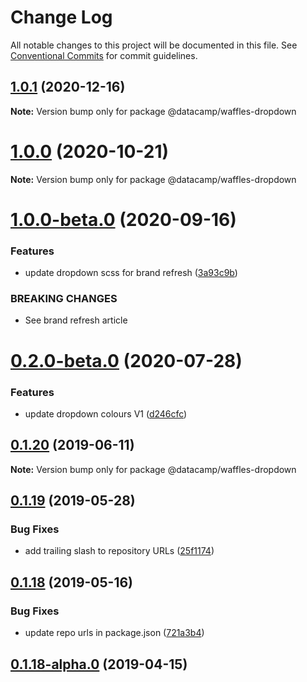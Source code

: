 # Change Log

All notable changes to this project will be documented in this file.
See [Conventional Commits](https://conventionalcommits.org) for commit guidelines.

## [1.0.1](https://github.com/datacamp/design-system/compare/@datacamp/waffles-dropdown@1.0.0...@datacamp/waffles-dropdown@1.0.1) (2020-12-16)

**Note:** Version bump only for package @datacamp/waffles-dropdown





# [1.0.0](https://github.com/datacamp/design-system/compare/@datacamp/waffles-dropdown@1.0.0-beta.0...@datacamp/waffles-dropdown@1.0.0) (2020-10-21)

**Note:** Version bump only for package @datacamp/waffles-dropdown





# [1.0.0-beta.0](https://github.com/datacamp/design-system/compare/@datacamp/waffles-dropdown@0.2.0-beta.0...@datacamp/waffles-dropdown@1.0.0-beta.0) (2020-09-16)


### Features

* update dropdown scss for brand refresh ([3a93c9b](https://github.com/datacamp/design-system/commit/3a93c9b))


### BREAKING CHANGES

* See brand refresh article





# [0.2.0-beta.0](https://github.com/datacamp/design-system/compare/@datacamp/waffles-dropdown@0.1.20...@datacamp/waffles-dropdown@0.2.0-beta.0) (2020-07-28)


### Features

* update dropdown colours V1 ([d246cfc](https://github.com/datacamp/design-system/commit/d246cfc))





## [0.1.20](https://github.com/datacamp/design-system/compare/@datacamp/waffles-dropdown@0.1.19...@datacamp/waffles-dropdown@0.1.20) (2019-06-11)

**Note:** Version bump only for package @datacamp/waffles-dropdown





## [0.1.19](https://github.com/datacamp-engineering/design-system/tree/master/packages/stylesheets/dropdown/compare/@datacamp/waffles-dropdown@0.1.18...@datacamp/waffles-dropdown@0.1.19) (2019-05-28)


### Bug Fixes

* add trailing slash to repository URLs ([25f1174](https://github.com/datacamp-engineering/design-system/tree/master/packages/stylesheets/dropdown/commit/25f1174))





## [0.1.18](https://github.com/datacamp-engineering/design-system/tree/master/packages/stylesheets/dropdown/compare/@datacamp/waffles-dropdown@0.1.18-alpha.0...@datacamp/waffles-dropdown@0.1.18) (2019-05-16)


### Bug Fixes

* update repo urls in package.json ([721a3b4](https://github.com/datacamp-engineering/design-system/tree/master/packages/stylesheets/dropdown/commit/721a3b4))





## [0.1.18-alpha.0](https://github.com/datacamp/design-system/compare/@datacamp/waffles-dropdown@0.1.18-alpha.0...@datacamp/waffles-dropdown@0.1.18-alpha.0) (2019-04-15)
